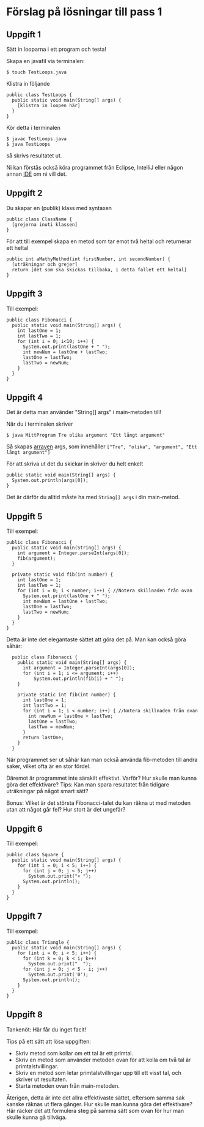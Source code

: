 # Förslag på lösningar till pass 1

## Uppgift 1
Sätt in looparna i ett program och testa!

Skapa en javafil via terminalen:

    $ touch TestLoops.java

Klistra in följande
    
    public class TestLoops {
      public static void main(String[] args) {
        [klistra in loopen här]
      }
    }

Kör detta i terminalen

    $ javac TestLoops.java
    $ java TestLoops

så skrivs resultatet ut.

Ni kan förstås också köra programmet från Eclipse, IntelliJ eller någon annan [IDE](https://en.wikipedia.org/wiki/Integrated_development_environment) om ni vill det.

## Uppgift 2

Du skapar en (publik) klass med syntaxen

    public class ClassName {
      [grejerna inuti klassen]
    }

För att till exempel skapa en metod som tar emot två heltal och returnerar ett heltal

    public int aMathyMethod(int firstNumber, int secondNumber) {
      [uträkningar och grejer]
      return [det som ska skickas tillbaka, i detta fallet ett heltal]
    }

## Uppgift 3

Till exempel:

    public class Fibonacci {
      public static void main(String[] args) {
        int lastOne = 1;  
        int lastTwo = 1;
        for (int i = 0; i<10; i++) {
          System.out.print(lastOne + " ");
          int newNum = lastOne + lastTwo;
          lastOne = lastTwo;
          lastTwo = newNum;
        }
      }
    }

## Uppgift 4

Det är detta man använder "String[] args" i main-metoden till!

När du i terminalen skriver

    $ java MittProgram Tre olika argument "Ett långt argument"

Så skapas [arrayen](http://docs.oracle.com/javase/tutorial/java/nutsandbolts/arrays.html) args, som innehåller `["Tre", "olika", "argument", "Ett långt argument"]`

För att skriva ut det du skickar in skriver du helt enkelt

    public static void main(String[] args) {
      System.out.println(args[0]);
    }

Det är därför du alltid måste ha med `String[] args` i din main-metod.


## Uppgift 5

Till exempel:

    public class Fibonacci {
      public static void main(String[] args) {
        int argument = Integer.parseInt(args[0]);
        fib(argument);
      }

      private static void fib(int number) {
        int lastOne = 1;  
        int lastTwo = 1;
        for (int i = 0; i < number; i++) { //Notera skillnaden från ovan
          System.out.print(lastOne + " ");
          int newNum = lastOne + lastTwo;
          lastOne = lastTwo;
          lastTwo = newNum;
        }
      }
    }

Detta är inte det elegantaste sättet att göra det på. Man kan också göra såhär:

      public class Fibonacci {
        public static void main(String[] args) {
          int argument = Integer.parseInt(args[0]);
          for (int i = 1; i <= argument; i++)
              System.out.println(fib(i) + " ");
        }

        private static int fib(int number) {
          int lastOne = 1;  
          int lastTwo = 1;
          for (int i = 1; i < number; i++) { //Notera skillnaden från ovan
            int newNum = lastOne + lastTwo;
            lastOne = lastTwo;
            lastTwo = newNum;
          }
          return lastOne;
        }
      }

När programmet ser ut såhär kan man också använda fib-metoden till andra saker, vilket ofta är en stor fördel.

Däremot är programmet inte särskilt effektivt. Varför? Hur skulle man kunna göra det effektivare? Tips: Kan man spara resultatet från tidigare uträkningar på något smart sätt?

Bonus: Vilket är det största Fibonacci-talet du kan räkna ut med metoden utan att något går fel? Hur stort är det ungefär?

## Uppgift 6

Till exempel:

    public class Square {
      public static void main(String[] args) {
        for (int i = 0; i < 5; i++) {
          for (int j = 0; j < 5; j++)
            System.out.print("+ ");
          System.out.println();
        }
      }
    }

## Uppgift 7

Till exempel:

    public class Triangle {
      public static void main(String[] args) {
        for (int i = 0; i < 5; i++) {
          for (int k = 0; k < i; k++)
            System.out.print("  ");
          for (int j = 0; j < 5 - i; j++)
            System.out.print('0');
          System.out.println();
        }
      }
    }

## Uppgift 8

Tankenöt: Här får du inget facit!

Tips på ett sätt att lösa uppgiften:
* Skriv metod som kollar om ett tal är ett primtal.
* Skriv en metod som använder metoden ovan för att kolla om två tal är primtalstvillingar.
* Skriv en metod som letar primtalstvillingar upp till ett visst tal, och skriver ut resultaten.
* Starta metoden ovan från main-metoden.

Återigen, detta är inte det allra effektivaste sättet, eftersom samma sak kanske räknas ut flera gånger. Hur skulle man kunna göra det effektivare? Här räcker det att formulera steg på samma sätt som ovan för hur man skulle kunna gå tillväga.

